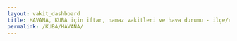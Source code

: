 ```yaml
---
layout: vakit_dashboard
title: HAVANA, KUBA için iftar, namaz vakitleri ve hava durumu - ilçe/eyalet seç
permalink: /KUBA/HAVANA/
---
```


<script type="text/javascript">
  var GLOBAL_COUNTRY = 'KUBA';
  var GLOBAL_CITY = 'HAVANA';
  var GLOBAL_STATE = '';
  var lat = 72;
  var lon = 21;
</script>
